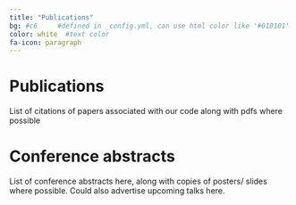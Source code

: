 ```yaml
---
title: "Publications"
bg: #c6     #defined in _config.yml, can use html color like '#010101'
color: white  #text color
fa-icon: paragraph
---
```


# Publications

List of citations of papers associated with our code along with pdfs where possible

# Conference abstracts

List of conference abstracts here, along with copies of posters/ slides where possible.
Could also advertise upcoming talks here.